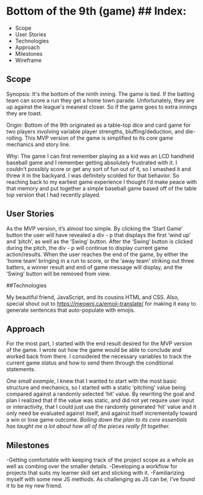 
# Bottom of the 9th (game) ## Index:

- Scope
- User Stories
- Technologies
- Approach
- Milestones
- Wireframe



## Scope

Synopsis:
It's the bottom of the ninth inning. The game is tied. If the batting team can score a run they get a home town parade. Unfortunately, they are up against the league's meanest closer. So if the game goes to extra innings they are toast.

Origin:
Bottom of the 9th originated as a table-top dice and card game for two players involving variable player strengths, bluffing/deduction, and die-rolling. This MVP version of the game is simplified to its core game mechanics and story line.

Why:
The game I can first remember playing as a kid was an LCD handheld baseball game and I remember getting absolutely frustrated with it. I couldn’t possibly score or get any sort of fun out of it, so I smashed it and threw it in the backyard. I was definitely scolded for that behavior. So reaching back to my earliest game experience I thought I’d make peace with that memory and put together a simple baseball game based off of the table top version that I had recently played.



## User Stories

As the MVP version, it’s almost too simple. By clicking the ‘Start Game’ button the user will have revealed a div - p that displays the first ‘wind up’ and ‘pitch’, as well as the ‘Swing’ button. After the ‘Swing’ button is clicked during the pitch, the div - p will continue to display current game action/results. When the user reaches the end of the game, by either the ‘home team’ bringing in a run to score, or the ‘away team’ striking out three batters, a winner result and end of game message will display, and the ‘Swing’ button will be removed from view.



##Technologies

My beautiful friend, JavaScript, and its cousins HTML and CSS.
Also, special shout out to https://meowni.ca/emoji-translate/ for making it easy to generate sentences that auto-populate with emojis.



## Approach

For the most part, I started with the end result desired for the MVP version of the game. I wrote out how the game would be able to conclude and worked back from there. I considered the necessary variables to track the current game status and how to send them through the conditional statements. 

*One small example*, I knew that I wanted to start with the most basic structure and mechanics, so I started with a static ‘pitching’ value being compared against a randomly selected ‘hit’ value. By rewriting the goal and plan I realized that if the value was static, and did not yet require user input or interactivity, that I could just use the randomly generated ‘hit’ value and it only need be evaluated against itself, and against itself incrementally toward a win or lose game outcome. *Boiling down the plan to its core essentials has taught me a lot about how all of the pieces really fit together.*



## Milestones

-Getting comfortable with keeping track of the project scope as a whole as well as combing over the smaller details.
-Developing a workflow for projects that suits my learner skill set and sticking with it. 
-Familiarizing myself with some new JS methods. As challenging as JS can be, I’ve found it to be my new friend.